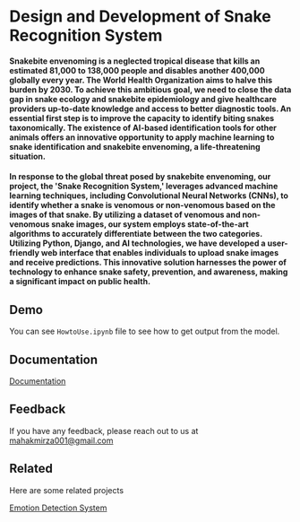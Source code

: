 
# Design and Development of Snake Recognition System

#### Snakebite envenoming is a neglected tropical disease that kills an estimated 81,000 to 138,000 people and disables another 400,000 globally every year. The World Health Organization aims to halve this burden by 2030. To achieve this ambitious goal, we need to close the data gap in snake ecology and snakebite epidemiology and give healthcare providers up-to-date knowledge and access to better diagnostic tools. An essential first step is to improve the capacity to identify biting snakes taxonomically. The existence of AI-based identification tools for other animals offers an innovative opportunity to apply machine learning to snake identification and snakebite envenoming, a life-threatening situation.                                                                                                                           

#### In response to the global threat posed by snakebite envenoming, our project, the 'Snake Recognition System,' leverages advanced machine learning techniques, including Convolutional Neural Networks (CNNs), to identify whether a snake is venomous or non-venomous based on the images of that snake. By utilizing a dataset of venomous and non-venomous snake images, our system employs state-of-the-art algorithms to accurately differentiate between the two categories. Utilizing Python, Django, and AI technologies, we have developed a user-friendly web interface that enables individuals to upload snake images and receive predictions. This innovative solution harnesses the power of technology to enhance snake safety, prevention, and awareness, making a significant impact on public health.


## Demo

You can see `HowtoUse.ipynb` file to see how to get output from the model.


## Documentation

[Documentation](https://github.com/Sparshcodies/SnakeRecognitionSystem/blob/main/Documentation/Minor_Project_I.pdf)


## Feedback

If you have any feedback, please reach out to us at mahakmirza001@gmail.com


## Related

Here are some related projects

[Emotion Detection System](https://github.com/Sparshcodies/Emotion-Detection-System)

